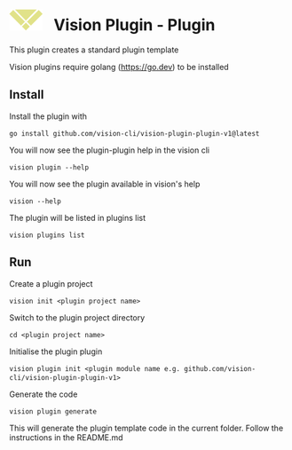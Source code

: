 # ![logo](./images/vision-logo.svg "Vision") &nbsp; Vision Plugin - Plugin

This plugin creates a standard plugin template

Vision plugins require golang (https://go.dev) to be installed

## Install

Install the plugin with

```
go install github.com/vision-cli/vision-plugin-plugin-v1@latest
```

You will now see the plugin-plugin help in the vision cli

```
vision plugin --help
```

You will now see the plugin available in vision's help

```
vision --help
```

The plugin will be listed in plugins list

```
vision plugins list
```

## Run

Create a plugin project

```
vision init <plugin project name>
```

Switch to the plugin project directory

```
cd <plugin project name>
```

Initialise the plugin plugin

```
vision plugin init <plugin module name e.g. github.com/vision-cli/vision-plugin-plugin-v1>
```

Generate the code

```
vision plugin generate
```

This will generate the plugin template code in the current folder. Follow the instructions in the README.md

